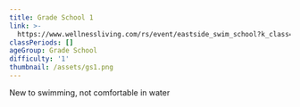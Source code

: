 ```yaml
---
title: Grade School 1
link: >-
  https://www.wellnessliving.com/rs/event/eastside_swim_school?k_class=305264&k_class_tab=10908
classPeriods: []
ageGroup: Grade School
difficulty: '1'
thumbnail: /assets/gs1.png
---
```

New to swimming, not comfortable in water
